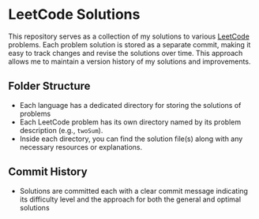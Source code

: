# LeetCode Solutions

This repository serves as a collection of my solutions to various
[LeetCode](https://leetcode.com/) problems. Each problem solution is stored as a
separate commit, making it easy to track changes and revise the solutions over
time. This approach allows me to maintain a version history of my solutions and
improvements.

## Folder Structure

- Each language has a dedicated directory for storing the solutions of problems
- Each LeetCode problem has its own directory named by its problem description
  (e.g., `twoSum`).
- Inside each directory, you can find the solution file(s) along with any
  necessary resources or explanations.

## Commit History

- Solutions are committed each with a clear commit message indicating its
  difficulty level and the approach for both the general and optimal solutions
